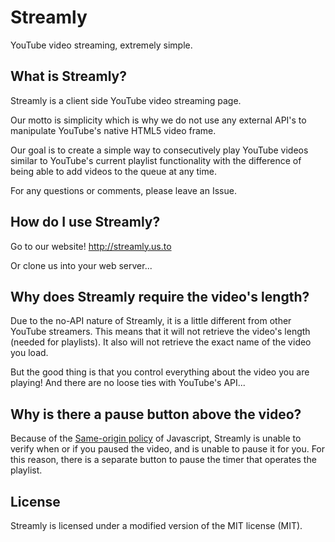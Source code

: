 # Streamly
YouTube video streaming, extremely simple.

## What is Streamly?

Streamly is a client side YouTube video streaming page.

Our motto is simplicity which is why we do not use any external API's to manipulate YouTube's native HTML5 video frame.

Our goal is to create a simple way to consecutively play YouTube videos similar to YouTube's current playlist functionality with the difference of being able to add videos to the queue at any time.

For any questions or comments, please leave an Issue.

## How do I use Streamly?

Go to our website! <http://streamly.us.to>

Or clone us into your web server...

## Why does Streamly require the video's length?

Due to the no-API nature of Streamly, it is a little different from other YouTube streamers. This means that it will not retrieve the video's length (needed for playlists). It also will not retrieve the exact name of the video you load.

But the good thing is that you control everything about the video you are playing! And there are no loose ties with YouTube's API...

## Why is there a pause button above the video?

Because of the [Same-origin policy](https://developer.mozilla.org/en-US/docs/Web/Security/Same-origin_policy) of Javascript, Streamly is unable to verify when or if you paused the video, and is unable to pause it for you. For this reason, there is a separate button to pause the timer that operates the playlist.

## License

Streamly is licensed under a modified version of the MIT license (MIT).
